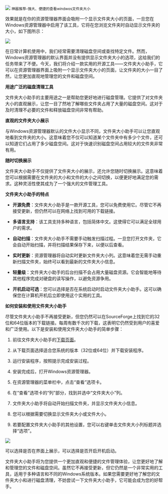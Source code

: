 <img src="/assets/image/230911-查看windows文件夹大小-1.png" style="max-width: 70%; height: auto;">
<small>神器推荐-强大、便捷的查看windwos文件夹大小</small>


效果就是在你的资源管理器界面会吸附一个显示文件夹大小的页面，一旦您在Windows资源管理器中启用了该工具，它将在您浏览文件夹时自动显示文件夹的大小，如下图所示：



![](/assets/image/230911-查看windows文件夹大小-1.png)


在日常计算机使用中，我们经常需要清理磁盘空间或查找特定文件。然而，Windows资源管理器的默认界面并没有提供显示文件夹大小的选项，这给我们的任务带来了不便。今天，我们将介绍一款实用的开源工具——文件夹大小助手，它可以在资源管理器界面上吸附一个显示文件夹大小的页面，让文件夹的大小一目了然，让您更加直观地管理您的文件和磁盘空间。

**用途广泛的磁盘清理工具**

文件夹大小助手的主要用途之一是帮助您更好地进行磁盘管理。它提供了对文件夹大小的直观展示，让您一目了然地了解哪些文件夹占用了大量的磁盘空间。这对于及时清理不必要的文件和释放磁盘空间非常有帮助。

**直观的文件夹大小展示**

与Windows资源管理器默认的文件大小显示不同，文件夹大小助手可以让您直观地看到文件夹的大小。这意味着您不仅可以知道某个文件夹中有多少个文件，还可以知道它们占用了多少磁盘空间。这对于快速识别磁盘空间占用较大的文件夹非常有用。

**随时切换展示**

文件夹大小助手不仅提供了文件夹大小的展示，还允许您随时切换展示。这意味着您可以根据需要在文件夹的大小和文件的大小之间切换，以便更好地满足您的需求。这种灵活性使其成为了一个强大的文件管理工具。

**文件夹大小助手的特点**

- **开源免费**：文件夹大小助手是一款开源工具，您可以免费使用它。尽管它不再接受更新，但仍然可以在网络上找到可用的下载链接。

- **多语言支持**：该工具支持多种语言，包括简体中文。这使得它可以满足全球用户的需求。

- **自动扫描**：文件夹大小助手不需要手动触发扫描过程。一旦您打开文件夹，它会自动开始扫描，并将扫描结果保存下来，以便以后查看。

- **实时更新**：资源管理器将自动实时更新文件夹大小列。这意味着您无需手动重新扫描文件夹，始终可以看到最新的文件夹大小信息。

- **轻量级**：文件夹大小助手的后台扫描不会占用大量磁盘资源。它会智能地等待其他程序完成对硬盘的读写操作，以避免资源争用。

- **开机启动可选**：您可以选择是否在系统启动时启动文件夹大小助手。这可以确保您在计算机开机后立即使用这个实用的工具。

**如何安装和使用文件夹大小助手**

尽管文件夹大小助手不再接受更新，但您仍然可以在SourceForge上找到它的32位和64位版本的下载链接。每周有数千次的下载，这表明它仍然受到用户的喜爱和广泛使用。以下是安装和使用文件夹大小助手的简单步骤：

1. 前往文件夹大小助手的[下载页面](https://sourceforge.net/projects/foldersize/)。

2. 从下载页面选择适合您系统的版本（32位或64位）并下载安装程序。

3. 运行安装程序，按照提示完成安装过程。

4. 安装完成后，打开Windows资源管理器。

5. 在资源管理器的菜单栏中，点击“查看”选项卡。

6. 在“查看”选项卡的“列”部分，找到并选中“文件夹大小”列。

7. 文件夹大小助手将自动开始扫描文件夹，并显示文件夹大小信息。

8. 您可以根据需要切换显示文件夹大小或文件大小。

9. 若要配置文件夹大小助手的其他设置，您可以右键单击文件夹大小列标题并选择“选项”。


![](/assets/image/230911-查看windows文件夹大小-2.png)

可以选择是否在界面上展示，可以选择是否开启开机启动。


文件夹大小助手将为您提供一个更加直观和便捷的文件管理体验，让您更好地了解和管理您的文件和磁盘空间。虽然它不再接受更新，但它仍然是一个非常实用的工具，适用于多种语言和不同的Windows系统版本。如果您需要更好地了解您的文件夹大小和进行磁盘清理，不妨尝试一下文件夹大小助手，它可能会成为您的好帮手。

